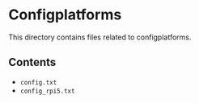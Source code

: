 # Configplatforms

This directory contains files related to configplatforms.

## Contents

- `config.txt`
- `config_rpi5.txt`
